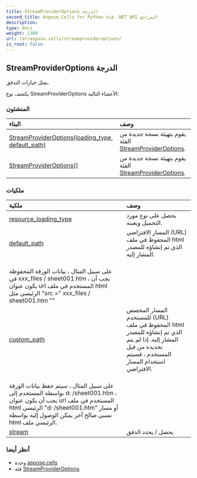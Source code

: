 ```yaml
---
title: StreamProviderOptions الدرجة
second_title: Aspose.Cells for Python via .NET API المراجع
description:
type: docs
weight: 1380
url: /ar/aspose.cells/streamprovideroptions/
is_root: false
---
```

##  StreamProviderOptions الدرجة
يمثل خيارات التدفق.



يكشف نوع StreamProviderOptions الأعضاء التالية:

###  المنشئون
| البناء| وصف|
| :- | :- |
| [StreamProviderOptions(loading_type, default_path)](/cells/python-net/ar/aspose.cells/streamprovideroptions/__init__/#ResourceLoadingType-str) | يقوم بتهيئة نسخة جديدة من الفئة [StreamProviderOptions](/cells/python-net/ar/aspose.cells/streamprovideroptions).|
| [StreamProviderOptions()](/cells/python-net/ar/aspose.cells/streamprovideroptions/__init__/#) | يقوم بتهيئة نسخة جديدة من الفئة [StreamProviderOptions](/cells/python-net/ar/aspose.cells/streamprovideroptions).|


###  ملكيات
| ملكية| وصف|
| :- | :- |
| [resource_loading_type](/cells/python-net/ar/aspose.cells/streamprovideroptions/resource_loading_type) | يحصل على نوع مورد التحميل ويعينه.|
| [default_path](/cells/python-net/ar/aspose.cells/streamprovideroptions/default_path) | المسار الافتراضي (URL) المحفوظ في ملف html الذي تم إنشاؤه للمصدر المشار إليه.<br/> على سبيل المثال ، بيانات الورقة المحفوظة في xxx_files / sheet001.htm ، يجب أن يكون عنوان url المستخدم في ملف html الرئيسي مثل "src =" xxx_files / sheet001.htm ""|
| [custom_path](/cells/python-net/ar/aspose.cells/streamprovideroptions/custom_path) | المسار المخصص للمستخدم (URL) المحفوظ في ملف html الذي تم إنشاؤه للمصدر المشار إليه. إذا لم يتم تحديده من قبل المستخدم ، فسيتم استخدام المسار الافتراضي.<br/> على سبيل المثال ، سيتم حفظ بيانات الورقة بواسطة المستخدم إلى d: /sheet001.htm ، يجب أن يكون عنوان url المستخدم في ملف html الرئيسي "d: /sheet001.htm" أو مسار نسبي صالح آخر يمكن الوصول إليه بواسطة html الرئيسي ملف.|
| [stream](/cells/python-net/ar/aspose.cells/streamprovideroptions/stream) | يحصل / يحدد الدفق|



###  أنظر أيضا
* وحدة [aspose.cells](..)
* فئة [StreamProviderOptions](/cells/python-net/ar/aspose.cells/streamprovideroptions)
